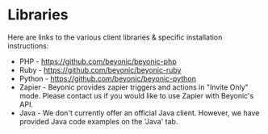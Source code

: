 # Libraries

Here are links to the various client libraries & specific installation instructions:

* PHP - <https://github.com/beyonic/beyonic-php>
* Ruby - <https://github.com/beyonic/beyonic-ruby>
* Python - <https://github.com/beyonic/beyonic-python>
* Zapier - Beyonic provides zapier triggers and actions in "Invite Only" mode. Please contact us if you would like to use Zapier with Beyonic's API.
* Java - We don't currently offer an official Java client. However, we have provided Java code examples on the 'Java' tab.
